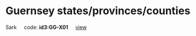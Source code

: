 # Guernsey states/provinces/counties
Sark&nbsp;&nbsp;&nbsp;&nbsp;&nbsp;code: **id3:GG-X01**&nbsp;&nbsp;&nbsp;&nbsp;&nbsp;[view](../../export/geojson/medium/id3/gg/x01.geojson)&nbsp;&nbsp;&nbsp;&nbsp;&nbsp;

